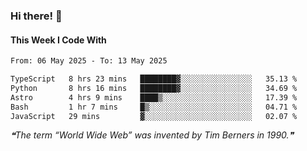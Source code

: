 ### Hi there! 👋

#### This Week I Code With
<!--START_SECTION:waka-->

```txt
From: 06 May 2025 - To: 13 May 2025

TypeScript   8 hrs 23 mins   ████████▓░░░░░░░░░░░░░░░░   35.13 %
Python       8 hrs 16 mins   ████████▓░░░░░░░░░░░░░░░░   34.69 %
Astro        4 hrs 9 mins    ████▒░░░░░░░░░░░░░░░░░░░░   17.39 %
Bash         1 hr 7 mins     █▒░░░░░░░░░░░░░░░░░░░░░░░   04.71 %
JavaScript   29 mins         ▓░░░░░░░░░░░░░░░░░░░░░░░░   02.07 %
```

<!--END_SECTION:waka-->

<!--STARTS_HERE_QUOTE_README-->
<i>❝The term “World Wide Web” was invented by Tim Berners in 1990.❞</i>
<!--ENDS_HERE_QUOTE_README-->
